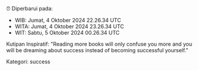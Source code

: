 ⏰ Diperbarui pada:
- WIB: Jumat, 4 Oktober 2024 22.26.34 UTC
- WITA: Jumat, 4 Oktober 2024 23.26.34 UTC
- WIT: Sabtu, 5 Oktober 2024 00.26.34 UTC

Kutipan Inspiratif:
"Reading more books will only confuse you more and you will be dreaming about success instead of becoming successful yourself."


Kategori: success

